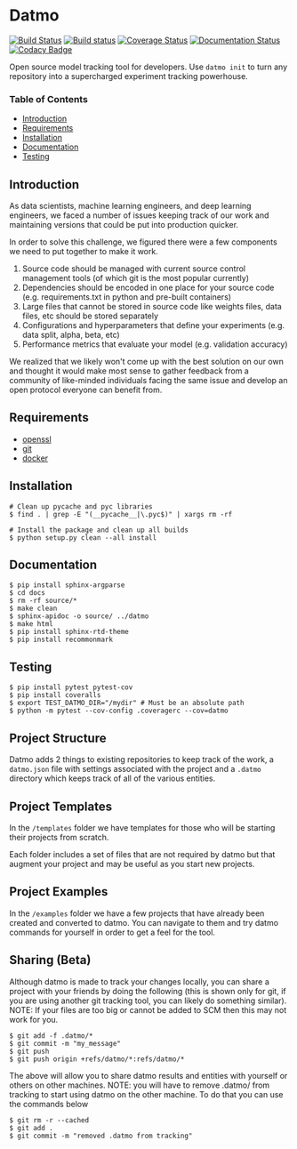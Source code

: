 # Datmo
[![Build Status](https://travis-ci.org/datmo/datmo.svg?branch=master)](https://travis-ci.org/datmo/datmo)
[![Build status](https://ci.appveyor.com/api/projects/status/5302d8a23qr4ui4y/branch/master?svg=true)](https://ci.appveyor.com/project/asampat3090/datmo/branch/master)
[![Coverage Status](https://coveralls.io/repos/github/datmo/datmo/badge.svg?branch=master)](https://coveralls.io/github/datmo/datmo?branch=master)
[![Documentation Status](https://readthedocs.org/projects/datmo/badge/?version=latest)](http://datmo.readthedocs.io/en/latest/?badge=latest)
[![Codacy Badge](https://api.codacy.com/project/badge/Grade/853b3d01b4424ac9aa72f9d5fead83b3)](https://www.codacy.com/app/datmo/datmo)

Open source model tracking tool for developers. Use `datmo init` to turn any repository into a supercharged experiment tracking 
powerhouse.

### Table of Contents
* [Introduction](#introduction)
* [Requirements](#requirements)
* [Installation](#installation)
* [Documentation](#documentation)
* [Testing](#testing)

## Introduction

As data scientists, machine learning engineers, and deep learning engineers, we faced a number of issues keeping track of our work and maintaining versions that could be put into production quicker. 

In order to solve this challenge, we figured there were a few components we need to put together to make it work. 

1) Source code should be managed with current source control management tools (of which git is the most popular currently) 
2) Dependencies should be encoded in one place for your source code (e.g. requirements.txt in python and pre-built containers) 
3) Large files that cannot be stored in source code like weights files, data files, etc should be stored separately
4) Configurations and hyperparameters that define your experiments (e.g. data split, alpha, beta, etc)
5) Performance metrics that evaluate your model (e.g. validation accuracy)

We realized that we likely won't come up with the best solution on our own and thought it would make most sense to gather feedback from a community of like-minded individuals facing the same issue and develop an open protocol everyone can benefit from. 

## Requirements

* [openssl](https://github.com/openssl/openssl/blob/master/INSTALL)
* [git](https://git-scm.com/book/en/v2/Getting-Started-Installing-Git)
* [docker](https://docs.docker.com/engine/installation/)

## Installation
```
# Clean up pycache and pyc libraries
$ find . | grep -E "(__pycache__|\.pyc$)" | xargs rm -rf

# Install the package and clean up all builds
$ python setup.py clean --all install
```

## Documentation
```
$ pip install sphinx-argparse
$ cd docs
$ rm -rf source/*
$ make clean
$ sphinx-apidoc -o source/ ../datmo
$ make html
$ pip install sphinx-rtd-theme
$ pip install recommonmark
```

## Testing
```
$ pip install pytest pytest-cov
$ pip install coveralls
$ export TEST_DATMO_DIR="/mydir" # Must be an absolute path
$ python -m pytest --cov-config .coveragerc --cov=datmo
```

## Project Structure
Datmo adds 2 things to existing repositories to keep track of the work, a `datmo.json` file with settings
associated with the project and a `.datmo` directory which keeps track of all of the various entities. 

## Project Templates
In the `/templates` folder we have templates for those who will be starting their projects from scratch. 

Each folder includes a set of files that are not required by datmo but that augment your project and may be useful
as you start new projects. 

## Project Examples
In the `/examples` folder we have a few projects that have already been created and converted to datmo. You can 
navigate to them and try datmo commands for yourself in order to get a feel for the tool.

## Sharing (Beta)
Although datmo is made to track your changes locally, you can share a project with your
friends by doing the following (this is shown only for git, if you are using another git 
tracking tool, you can likely do something similar). NOTE: If your files are too big or 
cannot be added to SCM then this may not work for you. 
```
$ git add -f .datmo/*
$ git commit -m "my_message"
$ git push 
$ git push origin +refs/datmo/*:refs/datmo/*
```
The above will allow you to share datmo results and entities with yourself or others on 
other machines. NOTE: you will have to remove .datmo/ from tracking to start using datmo
on the other machine. To do that you can use the commands below
```
$ git rm -r --cached
$ git add .
$ git commit -m "removed .datmo from tracking"
```